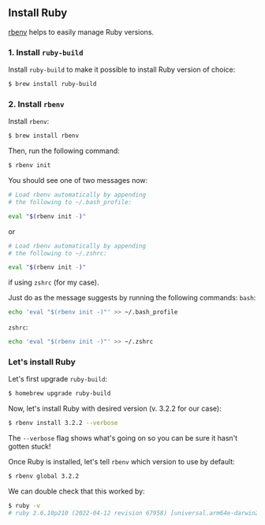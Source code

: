 
## Install Ruby

[rbenv](https://github.com/rbenv/rbenv) helps to easily manage Ruby versions.

### 1. Install `ruby-build`

Install `ruby-build` to make it possible to install Ruby version of choice:
```bash
$ brew install ruby-build
```

### 2. Install `rbenv`

Install `rbenv`:
```bash
$ brew install rbenv
```

Then, run the following command:
```bash
$ rbenv init
```

You should see one of two messages now:
```bash
# Load rbenv automatically by appending
# the following to ~/.bash_profile:

eval "$(rbenv init -)"
```
or
```bash
# Load rbenv automatically by appending
# the following to ~/.zshrc:

eval "$(rbenv init -)"
```
if using `zshrc` (for my case).

Just do as the message suggests by running the following commands:
`bash`:
```bash
echo 'eval "$(rbenv init -)"' >> ~/.bash_profile
```

`zshrc`:
```bash
echo 'eval "$(rbenv init -)"' >> ~/.zshrc
```

### Let's install Ruby

Let's first upgrade `ruby-build`:
```bash
$ homebrew upgrade ruby-build
```

Now, let's install Ruby with desired version (v. 3.2.2 for our case):
```bash
$ rbenv install 3.2.2 --verbose
```
The `--verbose` flag shows what's going on so you can be sure it hasn't gotten stuck!

Once Ruby is installed, let's tell `rbenv` which version to use by default:
```bash
$ rbenv global 3.2.2
```

We can double check that this worked by:
```bash
$ ruby -v
# ruby 2.6.10p210 (2022-04-12 revision 67958) [universal.arm64e-darwin23]
```
